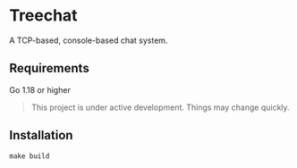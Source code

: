 # Treechat

A TCP-based, console-based chat system.

## Requirements

Go 1.18 or higher
> This project is under active development. Things may change quickly.

## Installation

```
make build
```

